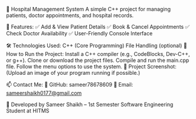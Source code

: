🚀 Hospital Management System
A simple C++ project for managing patients, doctor appointments, and hospital records.

📜 Features:
✅ Add & View Patient Details
✅ Book & Cancel Appointments
✅ Check Doctor Availability
✅ User-Friendly Console Interface

🛠 Technologies Used:
C++ (Core Programming)
File Handling (optional)
🔧 How to Run the Project:
Install a C++ compiler (e.g., CodeBlocks, Dev-C++, or g++).
Clone or download the project files.
Compile and run the main.cpp file.
Follow the menu options to use the system.
📸 Project Screenshot:
(Upload an image of your program running if possible.)

📫 Contact Me:
🔗 GitHub: sameer78678609
📧 Email: sameershaikh0177@gmail.com

🚀 Developed by Sameer Shaikh – 1st Semester Software Engineering Student at HITMS
